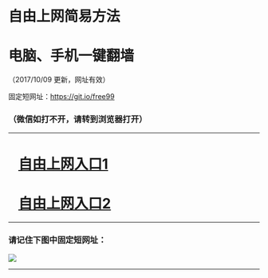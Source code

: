 ﻿# 自由上网简易方法

# 电脑、手机一键翻墙

（2017/10/09 更新，网址有效）

固定短网址：https://git.io/free99

### （微信如打不开，请转到浏览器打开）


***





# &nbsp;&nbsp; <a href="http://ft546223401.fwq-tz-1001.info/fwqtz01.html?t=100900124221 " target="_blank">自由上网入口1</a>
# &nbsp;&nbsp; <a href="http://ft1055421896.fwq-tz-1002.info/fwqtz02.html?t=100900125467 " target="_blank">自由上网入口2</a>
***

### 请记住下图中固定短网址：

<img src="https://s3-us-west-2.amazonaws.com/fwq-1001/yjfq-20170905okok.png" /> 


***

